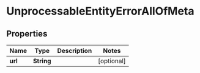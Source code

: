 

# UnprocessableEntityErrorAllOfMeta


## Properties

Name | Type | Description | Notes
------------ | ------------- | ------------- | -------------
**url** | **String** |  |  [optional]



